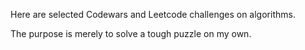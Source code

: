 Here are selected Codewars and Leetcode challenges on algorithms. 

The purpose is merely to solve a tough puzzle on my own.
